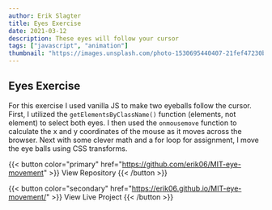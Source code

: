 ```yaml
---
author: Erik Slagter
title: Eyes Exercise
date: 2021-03-12
description: These eyes will follow your cursor
tags: ["javascript", "animation"]
thumbnail: "https://images.unsplash.com/photo-1530695440407-21fef47230b1?ixlib=rb-4.0.3&ixid=MnwxMjA3fDB8MHxwaG90by1wYWdlfHx8fGVufDB8fHx8&auto=format&fit=crop&w=1000&q=80" # https://picsum.photos/id/1060/5598/3732
---
```


## Eyes Exercise

For this exercise I used vanilla JS to make two eyeballs follow the cursor. First, I utilized the `getElementsByClassName()` function (elements, not element) to select both eyes. I then used the `onmousemove` function to calculate the x and y coordinates of the mouse as it moves across the browser. Next with some clever math and a for loop for assignment, I move the eye balls using CSS transforms.

{{< button color="primary" href="https://github.com/erik06/MIT-eye-movement" >}}
View Repository
{{< /button >}}

{{< button color="secondary" href="https://erik06.github.io/MIT-eye-movement/" >}}
View Live Project
{{< /button >}}
